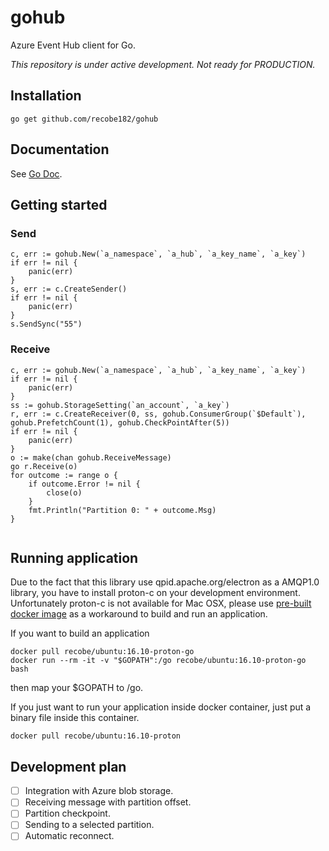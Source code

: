 # gohub
Azure Event Hub client for Go.

_This repository is under active development._
_Not ready for PRODUCTION._

## Installation
```
go get github.com/recobe182/gohub
```

## Documentation
See [Go Doc](https://godoc.org/github.com/recobe182/gohub).

## Getting started
### Send
```
c, err := gohub.New(`a_namespace`, `a_hub`, `a_key_name`, `a_key`)
if err != nil {
	panic(err)
}
s, err := c.CreateSender()
if err != nil {
	panic(err)
}
s.SendSync("55")
```
### Receive
```
c, err := gohub.New(`a_namespace`, `a_hub`, `a_key_name`, `a_key`)
if err != nil {
	panic(err)
}
ss := gohub.StorageSetting(`an_account`, `a_key`)
r, err := c.CreateReceiver(0, ss, gohub.ConsumerGroup(`$Default`), gohub.PrefetchCount(1), gohub.CheckPointAfter(5))
if err != nil {
    panic(err)
}
o := make(chan gohub.ReceiveMessage)
go r.Receive(o)
for outcome := range o {
    if outcome.Error != nil {
        close(o)
    }
    fmt.Println("Partition 0: " + outcome.Msg)
}
	
```

## Running application
Due to the fact that this library use qpid.apache.org/electron as a AMQP1.0 library, you have to install proton-c on your development environment. 
Unfortunately proton-c is not available for Mac OSX, please use [pre-built docker image](https://hub.docker.com/r/recobe/ubuntu/tags/) as a workaround to build and run an application.

If you want to build an application
```
docker pull recobe/ubuntu:16.10-proton-go
docker run --rm -it -v "$GOPATH":/go recobe/ubuntu:16.10-proton-go bash
```
then map your $GOPATH to /go.

If you just want to run your application inside docker container, just put a binary file inside this container.
```
docker pull recobe/ubuntu:16.10-proton
```

## Development plan
- [ ] Integration with Azure blob storage.
- [ ] Receiving message with partition offset.
- [ ] Partition checkpoint.
- [ ] Sending to a selected partition.
- [ ] Automatic reconnect.
